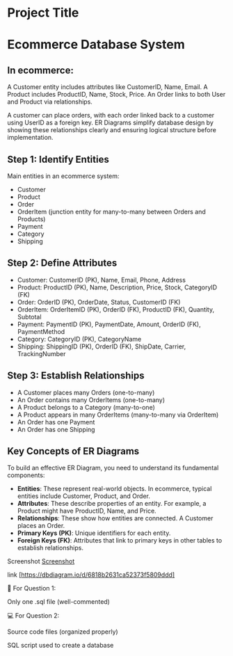 # Project Title
# Ecommerce Database System

## In ecommerce:

A Customer entity includes attributes like CustomerID, Name, Email.
A Product includes ProductID, Name, Stock, Price.
An Order links to both User and Product via relationships.

A customer can place orders, with each order linked back to a customer using UserID as a foreign key. 
ER Diagrams simplify database design by showing these relationships clearly and ensuring logical structure before implementation.

## Step 1: Identify Entities
Main entities in an ecommerce system:
-	Customer
-	Product
-	Order
-	OrderItem (junction entity for many-to-many between Orders and Products)
-	Payment
-	Category
-	Shipping

## Step 2: Define Attributes
-	Customer: CustomerID (PK), Name, Email, Phone, Address
-	Product: ProductID (PK), Name, Description, Price, Stock, CategoryID (FK)
-	Order: OrderID (PK), OrderDate, Status, CustomerID (FK)
-	OrderItem: OrderItemID (PK), OrderID (FK), ProductID (FK), Quantity, Subtotal
-	Payment: PaymentID (PK), PaymentDate, Amount, OrderID (FK), PaymentMethod
-	Category: CategoryID (PK), CategoryName
-	Shipping: ShippingID (PK), OrderID (FK), ShipDate, Carrier, TrackingNumber


## Step 3: Establish Relationships
-	A Customer places many Orders (one-to-many)
-	An Order contains many OrderItems (one-to-many)
-	A Product belongs to a Category (many-to-one)
-	A Product appears in many OrderItems (many-to-many via OrderItem)
-	An Order has one Payment
-	An Order has one Shipping

## Key Concepts of ER Diagrams
To build an effective ER Diagram, you need to understand its fundamental components:

- **Entities**: These represent real-world objects. In ecommerce, typical entities include Customer, Product, and Order.
- **Attributes**: These describe properties of an entity. For example, a Product might have ProductID, Name, and Price.
- **Relationships**: These show how entities are connected. A Customer places an Order.
- **Primary Keys (PK)**: Unique identifiers for each entity.
- **Foreign Keys (FK)**: Attributes that link to primary keys in other tables to establish relationships.




Screenshot [Screenshot](https://github.com/user-attachments/assets/9f59651f-5eda-4fa6-9b8d-3fad3ee838e5)

link [https://dbdiagram.io/d/6818b2631ca52373f5809ddd]


🧠 For Question 1:

Only one .sql file (well-commented)

💻 For Question 2:

Source code files (organized properly)

SQL script used to create a database
